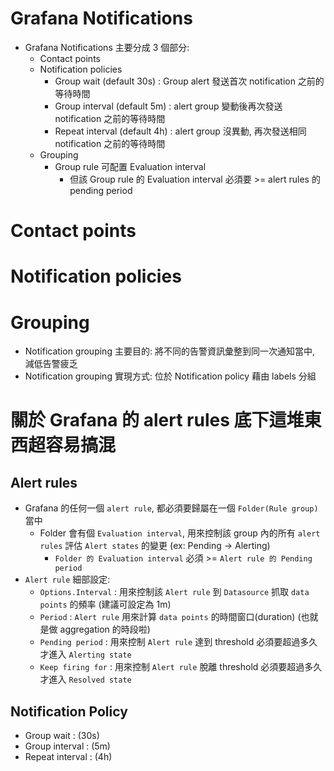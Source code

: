 # Grafana Notifications

- Grafana Notifications 主要分成 3 個部分:
  - Contact points
  - Notification policies
    - Group wait (default 30s) : Group alert 發送首次 notification 之前的等待時間
    - Group interval (default 5m) : alert group 變動後再次發送 notification 之前的等待時間
    - Repeat interval (default 4h) : alert group 沒異動, 再次發送相同 notification 之前的等待時間
  - Grouping
    - Group rule 可配置 Evaluation interval
      - 但該 Group rule 的 Evaluation interval 必須要 >= alert rules 的 pending period

# Contact points

# Notification policies

# Grouping

- Notification grouping 主要目的: 將不同的告警資訊彙整到同一次通知當中, 減低告警疲乏
- Notification grouping 實現方式: 位於 Notification policy 藉由 labels 分組

# 關於 Grafana 的 alert rules 底下這堆東西超容易搞混

## Alert rules

- Grafana 的任何一個 `alert rule`, 都必須要歸屬在一個 `Folder(Rule group)` 當中
  - Folder 會有個 `Evaluation interval`, 用來控制該 group 內的所有 `alert rules` 評估 `Alert states` 的變更 (ex: Pending -> Alerting)
    - `Folder 的 Evaluation interval` 必須 >= `Alert rule 的 Pending period`
- `Alert rule` 細部設定:
  - `Options.Interval` : 用來控制該 `Alert rule` 到 `Datasource` 抓取 `data points` 的頻率 (建議可設定為 1m)
  - `Period` : `Alert rule` 用來計算 `data points` 的時間窗口(duration) (也就是做 aggregation 的時段啦)
  - `Pending period` : 用來控制 `Alert rule` 達到 threshold 必須要超過多久才進入 `Alerting state`
  - `Keep firing for` : 用來控制 `Alert rule` 脫離 threshold 必須要超過多久才進入 `Resolved state`

## Notification Policy

- Group wait : (30s)
- Group interval : (5m)
- Repeat interval : (4h)
